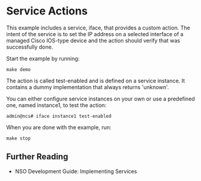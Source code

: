 Service Actions
===============

This example includes a service, iface, that provides a custom action.
The intent of the service is to set the IP address on a selected interface
of a managed Cisco IOS-type device and the action should verify that was
successfully done.

Start the example by running:

    make demo

The action is called test-enabled and is defined on a service instance.
It contains a dummy implementation that always returns 'unknown'.

You can either configure service instances on your own or use a predefined
one, named instance1, to test the action:

    admin@ncs# iface instance1 test-enabled

When you are done with the example, run:

    make stop

Further Reading
---------------

+ NSO Development Guide: Implementing Services
